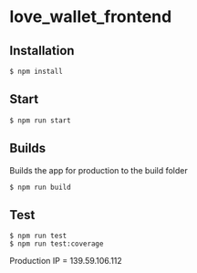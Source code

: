 # love_wallet_frontend

## Installation
```shell
$ npm install
```

## Start
```shell
$ npm run start
```

## Builds
Builds the app for production to the build folder
```shell
$ npm run build
```

## Test
```shell
$ npm run test
$ npm run test:coverage
```


Production IP = 139.59.106.112
